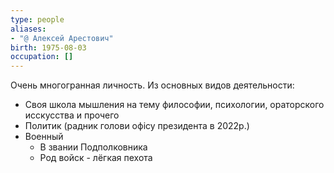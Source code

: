 ```yaml
---
type: people
aliases: 
- "@ Алексей Арестович"
birth: 1975-08-03
occupation: []
---
```

Очень многогранная личность. Из основных видов деятельности:
- Своя школа мышления на тему философии, психологии, ораторского исскусства и прочего
- Политик (радник голови офісу президента в 2022р.)
- Военный 
	- В звании Подполковника
	- Род войск - лёгкая пехота